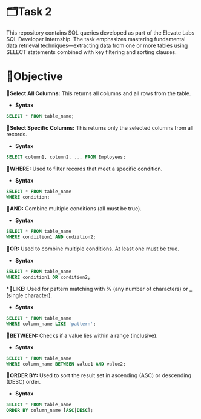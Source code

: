 # 🗂️Task 2
This repository contains SQL queries developed as part of the Elevate Labs SQL Developer Internship. The task emphasizes mastering fundamental data retrieval techniques—extracting data from one or more tables using SELECT statements combined with key filtering and sorting clauses.
# 🎯Objective
**🔹Select All Columns:**
This returns all columns and all rows from the table.


+ **Syntax**
```sql
SELECT * FROM table_name;
```
**🔹Select Specific Columns:**
This returns only the selected columns from all records.


+ **Syntax**
```sql
SELECT column1, column2, ... FROM Employees;
```
**🔹WHERE:**
Used to filter records that meet a specific condition.


+ **Syntax**
```sql
SELECT * FROM table_name
WHERE condition;
```
**🔹AND:**
Combine multiple conditions (all must be true).


+ **Syntax**
```sql
SELECT * FROM table_name
WHERE condiition1 AND ondiition2;
```
**🔹OR:**
Used to combine multiple conditions. At least one must be true.


+ **Syntax**
```sql
SELECT * FROM table_name
WHERE condition1 OR condition2;
```
***🔹LIKE:**
Used for pattern matching with % (any number of characters) or _ (single character).


+ **Syntax**
```sql
SELECT * FROM table_name
WHERE column_name LIKE 'pattern';
```
**🔹BETWEEN:**
Checks if a value lies within a range (inclusive).


+ **Syntax**
```sql
SELECT * FROM table_name
WHERE column_name BETWEEN value1 AND value2;
```
**🔹ORDER BY:**
Used to sort the result set in ascending (ASC) or descending (DESC) order.


+ **Syntax**
```sql
SELECT * FROM table_name
ORDER BY column_name [ASC|DESC];
```





